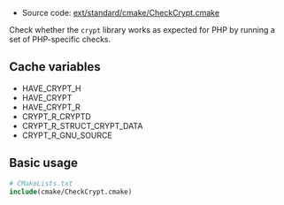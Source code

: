 <!-- This is auto-generated file. -->
* Source code: [ext/standard/cmake/CheckCrypt.cmake](https://github.com/petk/php-build-system/blob/master/cmake/ext/standard/cmake/CheckCrypt.cmake)

Check whether the `crypt` library works as expected for PHP by running a set of
PHP-specific checks.

## Cache variables

* HAVE_CRYPT_H
* HAVE_CRYPT
* HAVE_CRYPT_R
* CRYPT_R_CRYPTD
* CRYPT_R_STRUCT_CRYPT_DATA
* CRYPT_R_GNU_SOURCE

## Basic usage

```cmake
# CMakeLists.txt
include(cmake/CheckCrypt.cmake)
```
